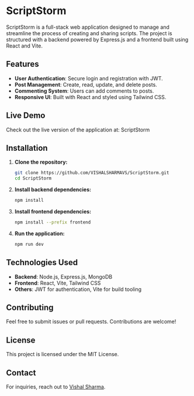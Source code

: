 # ScriptStorm

ScriptStorm is a full-stack web application designed to manage and streamline the process of creating and sharing scripts. The project is structured with a backend powered by Express.js and a frontend built using React and Vite.

## Features

- **User Authentication**: Secure login and registration with JWT.
- **Post Management**: Create, read, update, and delete posts.
- **Commenting System**: Users can add comments to posts.
- **Responsive UI**: Built with React and styled using Tailwind CSS.

## Live Demo
Check out the live version of the application at: ScriptStorm

## Installation

1. **Clone the repository:**
   ```bash
   git clone https://github.com/VISHALSHARMAVS/ScriptStorm.git
   cd ScriptStorm
   ```

2. **Install backend dependencies:**
   ```bash
   npm install
   ```

3. **Install frontend dependencies:**
   ```bash
   npm install --prefix frontend
   ```

4. **Run the application:**
   ```bash
   npm run dev
   ```

## Technologies Used

- **Backend**: Node.js, Express.js, MongoDB
- **Frontend**: React, Vite, Tailwind CSS
- **Others**: JWT for authentication, Vite for build tooling

## Contributing

Feel free to submit issues or pull requests. Contributions are welcome!

## License

This project is licensed under the MIT License.

## Contact

For inquiries, reach out to [Vishal Sharma](https://github.com/VISHALSHARMAVS).
